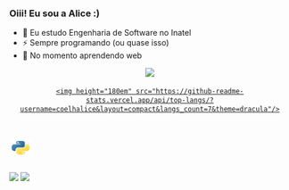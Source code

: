 ### Oiii! Eu sou a Alice :)

- 🌱 Eu estudo Engenharia de Software no Inatel
- ⚡ Sempre programando (ou quase isso)
- 🔭 No momento aprendendo web

<div align="center">
  <a href="https://github.com/coelhalice">
  <img height="180em" src="https://github-readme-stats.vercel.app/api?username=coelhalice&show_icons=true&theme=dracula&include_all_commits=true&count_private=true"/>

    <img height="180em" src="https://github-readme-stats.vercel.app/api/top-langs/?username=coelhalice&layout=compact&langs_count=7&theme=dracula"/>

</div>
  
  ##
  
<div style="display: inline_block"><br>
  <img align="center" alt="Alice-Python" height="30" width="40" src="https://raw.githubusercontent.com/devicons/devicon/master/icons/python/python-original.svg">
</div>

  ##
 
<div> 
  <a href="https://instagram.com/coelhalice" target="_blank"><img src="https://img.shields.io/badge/-Instagram-%23E4405F?style=for-the-badge&logo=instagram&logoColor=white" target="_blank"></a>
  <a href="https://www.linkedin.com/in/alice-de-lorenzo-coelho-851b56224/" target="_blank"><img src="https://img.shields.io/badge/-LinkedIn-%230077B5?style=for-the-badge&logo=linkedin&logoColor=white" target="_blank"></a> 
 
<!--
  ![Snake animation](https://https://github.com/coelhalice/blob/output/github-contribution-grid-snake.svg)
 -->
  
</div>
